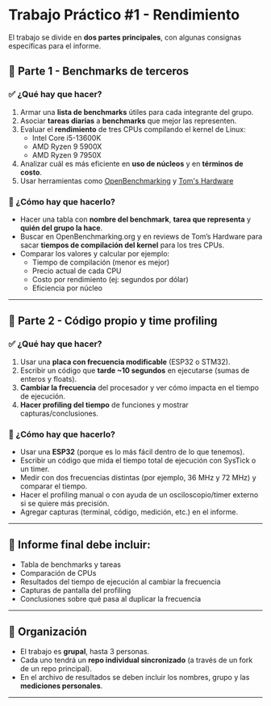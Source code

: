 # Trabajo Práctico #1 - Rendimiento

El trabajo se divide en **dos partes principales**, con algunas consignas específicas para el informe.

## 🧩 **Parte 1 - Benchmarks de terceros**

### ✅ ¿Qué hay que hacer?
1. Armar una **lista de benchmarks** útiles para cada integrante del grupo.
2. Asociar **tareas diarias** a **benchmarks** que mejor las representen.
3. Evaluar el **rendimiento** de tres CPUs compilando el kernel de Linux:
   - Intel Core i5-13600K
   - AMD Ryzen 9 5900X
   - AMD Ryzen 9 7950X
4. Analizar cuál es más eficiente en **uso de núcleos** y en **términos de costo**.
5. Usar herramientas como [OpenBenchmarking](https://openbenchmarking.org/test/pts/build-linux-kernel-1.15.0) y [Tom's Hardware](https://www.tomshardware.com/reviews/cpu-hierarchy,4312.html)

### 🧠 ¿Cómo hay que hacerlo?
- Hacer una tabla con **nombre del benchmark**, **tarea que representa** y **quién del grupo la hace**.
- Buscar en OpenBenchmarking.org y en reviews de Tom’s Hardware para sacar **tiempos de compilación del kernel** para los tres CPUs.
- Comparar los valores y calcular por ejemplo:
  - Tiempo de compilación (menor es mejor)
  - Precio actual de cada CPU
  - Costo por rendimiento (ej: segundos por dólar)
  - Eficiencia por núcleo

---

## 🧩 **Parte 2 - Código propio y time profiling**

### ✅ ¿Qué hay que hacer?
1. Usar una **placa con frecuencia modificable** (ESP32 o STM32).
2. Escribir un código que **tarde ~10 segundos** en ejecutarse (sumas de enteros y floats).
3. **Cambiar la frecuencia** del procesador y ver cómo impacta en el tiempo de ejecución.
4. **Hacer profiling del tiempo** de funciones y mostrar capturas/conclusiones.

### 🧠 ¿Cómo hay que hacerlo?
- Usar una **ESP32** (porque es lo más fácil dentro de lo que tenemos).
- Escribir un código que mida el tiempo total de ejecución con SysTick o un timer.
- Medir con dos frecuencias distintas (por ejemplo, 36 MHz y 72 MHz) y comparar el tiempo.
- Hacer el profiling manual o con ayuda de un osciloscopio/timer externo si se quiere más precisión.
- Agregar capturas (terminal, código, medición, etc.) en el informe.

---

## 📝 **Informe final debe incluir**:
- Tabla de benchmarks y tareas
- Comparación de CPUs
- Resultados del tiempo de ejecución al cambiar la frecuencia
- Capturas de pantalla del profiling
- Conclusiones sobre qué pasa al duplicar la frecuencia

---

## 👥 Organización
- El trabajo es **grupal**, hasta 3 personas.
- Cada uno tendrá un **repo individual sincronizado** (a través de un fork de un repo principal).
- En el archivo de resultados se deben incluir los nombres, grupo y las **mediciones personales**.

---
